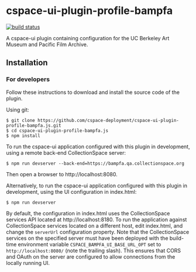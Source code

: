# cspace-ui-plugin-profile-bampfa

[![build status](https://travis-ci.org/cspace-deployment/cspace-ui-plugin-profile-bampfa.js.svg?branch=master)](https://travis-ci.org/cspace-deployment/cspace-ui-plugin-profile-bampfa.js)

A cspace-ui plugin containing configuration for the UC Berkeley Art Museum and Pacific Film Archive.

## Installation

### For developers

Follow these instructions to download and install the source code of the plugin.

Using git:

```
$ git clone https://github.com/cspace-deployment/cspace-ui-plugin-profile-bampfa.js.git
$ cd cspace-ui-plugin-profile-bampfa.js
$ npm install
```

To run the cspace-ui application configured with this plugin in development, using a remote
back-end CollectionSpace server:

```
$ npm run devserver --back-end=https://bampfa.qa.collectionspace.org
```

Then open a browser to http://localhost:8080.

Alternatively, to run the cspace-ui application configured with this plugin in development, using
the UI configuration in index.html:

```
$ npm run devserver
```

By default, the configuration in index.html uses the CollectionSpace services API located at
http://localhost:8180. To run the application against CollectionSpace services located on a
different host, edit index.html, and change the `serverUrl` configuration property. Note that the
CollectionSpace services on the specified server must have been deployed with the build-time
environment variable `CSPACE_BAMPFA_UI_BASE_URL_OPT` set to `http://localhost:8080/` (note the
trailing slash). This ensures that CORS and OAuth on the server are configured to allow connections
from the locally running UI.